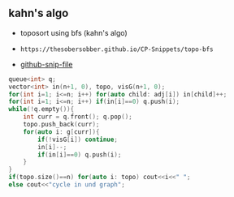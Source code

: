 
## kahn's algo

- toposort using bfs (kahn's algo)
- ```
  https://thesobersobber.github.io/CP-Snippets/topo-bfs
  ```
- [github-snip-file](https://github.com/theSoberSobber/CP-Snippets/blob/main/snippets.json#L1511)

```cpp
queue<int> q;
vector<int> in(n+1, 0), topo, visG(n+1, 0);
for(int i=1; i<=n; i++) for(auto child: adj[i]) in[child]++;
for(int i=1; i<=n; i++) if(in[i]==0) q.push(i); 
while(!q.empty()){
    int curr = q.front(); q.pop();
    topo.push_back(curr);
    for(auto i: g[curr]){
        if(!visG[i]) continue;
        in[i]--;
        if(in[i]==0) q.push(i);
    }
}
if(topo.size()==n) for(auto i: topo) cout<<i<<" ";
else cout<<"cycle in und graph";

```
